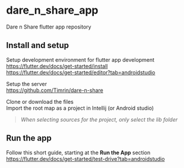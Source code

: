 # dare_n_share_app
Dare n Share flutter app repository

## Install and setup
Setup development environment for flutter app development  
https://flutter.dev/docs/get-started/install  
https://flutter.dev/docs/get-started/editor?tab=androidstudio

Setup the server  
https://github.com/Timrin/dare-n-share

Clone or download the files  
Import the root map as a project in Intellij (or Android studio)  
>_When selecting sources for the project, only select the lib folder_

## Run the app
Follow this short guide, starting at the **Run the App** section  
https://flutter.dev/docs/get-started/test-drive?tab=androidstudio
